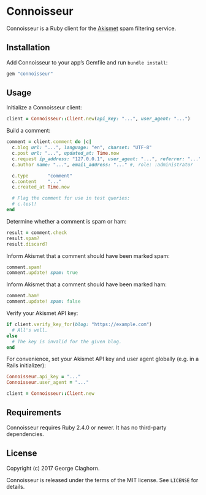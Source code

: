 # Connoisseur

Connoisseur is a Ruby client for the [Akismet](https://akismet.com) spam filtering service.

## Installation

Add Connoisseur to your app’s Gemfile and run `bundle install`:

```ruby
gem "connoisseur"
```

## Usage

Initialize a Connoisseur client:

```ruby
client = Connoisseur::Client.new(api_key: "...", user_agent: "...")
```

Build a comment:

```ruby
comment = client.comment do |c|
  c.blog url: "...", language: "en", charset: "UTF-8"
  c.post url: "...", updated_at: Time.now
  c.request ip_address: "127.0.0.1", user_agent: "...", referrer: "..."
  c.author name: "...", email_address: "..." #, role: :administrator

  c.type       "comment"
  c.content    "..."
  c.created_at Time.now

  # Flag the comment for use in test queries:
  # c.test!
end
```

Determine whether a comment is spam or ham:

```ruby
result = comment.check
result.spam?
result.discard?
```

Inform Akismet that a comment should have been marked spam:

```ruby
comment.spam!
comment.update! spam: true
```

Inform Akismet that a comment should have been marked ham:

```ruby
comment.ham!
comment.update! spam: false
```

Verify your Akismet API key:

```ruby
if client.verify_key_for(blog: "https://example.com")
  # All's well.
else
  # The key is invalid for the given blog.
end
```

For convenience, set your Akismet API key and user agent globally (e.g. in a Rails initializer):

```ruby
Connoisseur.api_key = "..."
Connoisseur.user_agent = "..."

client = Connoisseur::Client.new
```

## Requirements

Connoisseur requires Ruby 2.4.0 or newer. It has no third-party dependencies.

## License

Copyright (c) 2017 George Claghorn.

Connoisseur is released under the terms of the MIT license. See `LICENSE` for details.
